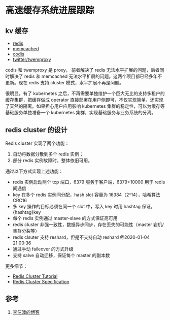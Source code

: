 <!-- toc -->
# 高速缓存系统进展跟踪

## kv 缓存

* [redis](https://redis.io/)
* [memcached](https://memcached.org/)
* [codis](https://github.com/CodisLabs/codis)
* [twitter/twemproxy](https://github.com/twitter/twemproxy)

codis 和 twemproxy 是 proxy， 前者解决了 redis 无法水平扩展的问题，后者同时解决了 redis 和 memcached 无法水平扩展的问题。这两个项目都已经多年不更新。现在 redis 支持 cluster 模式，水平扩展不再是问题。

很明显，有了 kubernetes 之后，不再需要单独维护一个巨大无比的支持多租户的缓存集群，把缓存做成 operator 直接部署在用户侧即可，不仅实现简单，还实现了天然的隔离。如果担心用户应用影响 kubernetes 集群的稳定性，可以为缓存等基础服务单独准备一个 kubernetes 集群，实现基础服务与业务系统的分离。

## redis cluster 的设计

Redis cluster 实现了两个功能：

1. 自动将数据分散到多个 redis 实例；
2. 部分 redis 实例故障时，整体依旧可用。

通过以下方式实现上述功能：

* redis 实例启动两个 tcp 端口，6379 服务于客户端，6379+10000 用于 redis 间通信
* key 在多个 redis 实例间分配，hash slot 容量为 16384（2^14），哈希算法 CRC16 
* 多 key 操作的目标必须在同一个 slot 中，写入 key 时用 hashtag 保证，{hashtag}key
* 每个 redis 实例通过 master-slave 的方式保证高可用
* redis cluster 非强一致性，数据异步同步，存在丢失的可能性（master 宕机/集群分裂等）
* redis clsuter 支持 reshard，但是不支持自动 reshard @2020-01-04 21:00:36 
* 通过手动 faileover 的方式升级
* 支持 salve 自动迁移，保证每个 master 的副本数

更多细节：

* [Redis Cluster Tutorial](https://redis.io/topics/cluster-tutorial)
* [Redis Cluster Specification](https://redis.io/topics/cluster-spec)

## 参考

1. [李佶澳的博客][1]

[1]: https://www.lijiaocn.com "李佶澳的博客"
